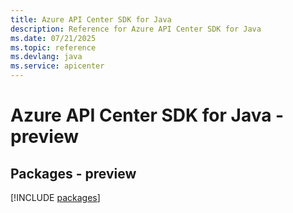 ```yaml
---
title: Azure API Center SDK for Java
description: Reference for Azure API Center SDK for Java
ms.date: 07/21/2025
ms.topic: reference
ms.devlang: java
ms.service: apicenter
---
```

# Azure API Center SDK for Java - preview
## Packages - preview
[!INCLUDE [packages](api-center-index.md)]